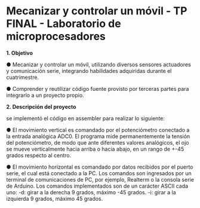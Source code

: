 # Mecanizar y controlar un móvil - TP FINAL - Laboratorio de microprocesadores

**1. Objetivo**

● Mecanizar y controlar un móvil, utilizando diversos sensores actuadores
y comunicación serie, integrando habilidades adquiridas durante el
cuatrimestre.

● Comprender y reutilizar código fuente provisto por terceras partes para
integrarlo a un proyecto propio.

**2. Descripción del proyecto**

se implementó el código en assembler para realizar lo siguiente:

● El movimiento vertical es comandado por el potenciómetro conectado a
la entrada analógica ADC0. El programa mide permanentemente la
tensión del potenciómetro, de modo que ante diferentes valores
analógicos, el ojo se mueve verticalmente hacia arriba o hacia abajo, en
un rango de +-45 grados respecto al centro.

● El movimiento horizontal es comandado por datos recibidos por el puerto
serie, el cual está conectado a la PC. Los comandos son ingresados por
un terminal de comunicaciones de PC, por ejemplo, Realterm o la
consola serie de Arduino.
Los comandos implementados son de un carácter ASCII cada uno:
-d: girar a la derecha 9 grados, máximo -45 grados.
-i: girar a la izquierda 9 grados, máximo 45 grados.
